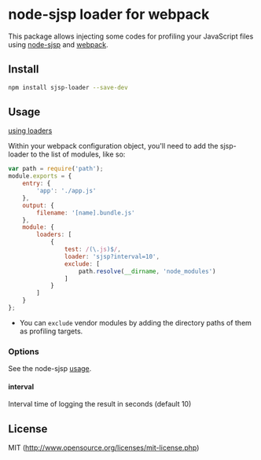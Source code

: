 # node-sjsp loader for webpack

This package allows injecting some codes for profiling your JavaScript files using [node-sjsp](https://github.com/45deg/node-sjsp)
and [webpack](https://github.com/webpack/webpack).

## Install

```sh
npm install sjsp-loader --save-dev
```

## Usage

[using loaders](http://webpack.github.io/docs/using-loaders.html)

Within your webpack configuration object, you'll need to add the sjsp-loader to the list of modules, like so:

```javascript
var path = require('path');
module.exports = {
	entry: {
		'app': './app.js'
	},
	output: {
		filename: '[name].bundle.js'
	},
	module: {
		loaders: [
			{
				test: /(\.js)$/,
				loader: 'sjsp?interval=10',
				exclude: [
					path.resolve(__dirname, 'node_modules')
				]
			}
		]
	}
};
```

- You can `exclude` vendor modules by adding the directory paths of them  as profiling targets.

### Options

See the node-sjsp [usage](https://github.com/45deg/node-sjsp#usage).

#### interval

Interval time of logging the result in seconds (default 10)

## License

MIT (http://www.opensource.org/licenses/mit-license.php)

